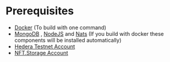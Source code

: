 # Prerequisites

* [Docker](https://www.docker.com/) (To build with one command)
* [MongoDB](https://www.mongodb.com/) , [NodeJS](https://nodejs.org/) and [Nats](https://nats.io/) (If you build with docker these components will be installed automatically)
* [Hedera Testnet Account](https://portal.hedera.com/)
* [NFT.Storage Account](https://nft.storage/#getting-started)
